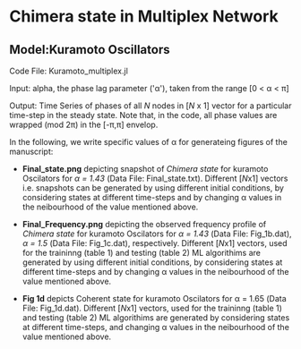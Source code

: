 # Chimera state in Multiplex Network

## Model:Kuramoto Oscillators 

Code File: Kuramoto_multiplex.jl

Input: alpha, the phase lag parameter ('α'), taken from the range [0 < α < π]

Output: Time Series of phases of all *N* nodes in [*N* x 1] vector for a particular time-step in the steady state. Note that, in the code, all phase values are wrapped (mod 2π) in the [-π,π] envelop. 

In the following, we write specific values of α for generateing figures of the manuscript:

* **Final_state.png** depicting snapshot of *Chimera state* for kuramoto Oscilators for *α = 1.43* (Data File: Final_state.txt). Different [*N*x1] vectors i.e. snapshots can be generated by using different initial conditions, by considering states at different time-steps and by changing α values in the neibourhood of the value mentioned above.

* **Final_Frequency.png** depicting the observed frequency profile of *Chimera state* for kuramoto Oscilators for *α = 1.43* (Data File: Fig_1b.dat), *α = 1.5* (Data File: Fig_1c.dat), respectively. Different [*N*x1] vectors, used for the traininng (table 1) and testing (table 2) ML algorithims are generated by using different initial conditions, by considering states at different time-steps and by changing α values in the neibourhood of the value mentioned above.

* **Fig 1d** depicts Coherent state for kuramoto Oscilators for α = 1.65 (Data File: Fig_1d.dat). Different [*N*x1] vectors, used for the traininng (table 1) and testing (table 2) ML algorithims are generated by considering states at different time-steps, and changing α values in the neibourhood of the value mentioned above.
